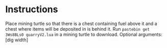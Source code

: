 # Instructions

Place mining turtle so that there is a chest containing fuel above it and a chest where items will be deposited in is behind it.
Run `pastebin get 3Ws8BLs0 quarryV2.lua` in a mining turtle to download.
Optional arguments: [dig width]
